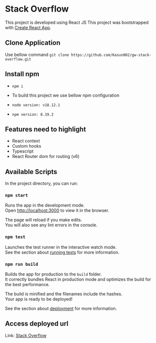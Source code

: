 # Stack Overflow

This project is developed using React JS
This project was bootstrapped with [Create React App](https://github.com/facebook/create-react-app).

## Clone Application

Use bellow command
`git clone https://github.com/Kasun002/gw-stack-overflow.git`

## Install npm

- `npm i`

- To build this project we use bellow npm configuration
- `node version: v18.12.1`
- `npm version: 8.19.2`

## Features need to highlight

- React context
- Custom hooks
- Typescript
- React Router dom for routing (v6)

## Available Scripts

In the project directory, you can run:

### `npm start`

Runs the app in the development mode.\
Open [http://localhost:3000](http://localhost:3000) to view it in the browser.

The page will reload if you make edits.\
You will also see any lint errors in the console.

### `npm test`

Launches the test runner in the interactive watch mode.\
See the section about [running tests](https://facebook.github.io/create-react-app/docs/running-tests) for more information.

### `npm run build`

Builds the app for production to the `build` folder.\
It correctly bundles React in production mode and optimizes the build for the best performance.

The build is minified and the filenames include the hashes.\
Your app is ready to be deployed!

See the section about [deployment](https://facebook.github.io/create-react-app/docs/deployment) for more information.

## Access deployed url

Link: [Stack Overflow](https://kasun002.github.io/gw-stack-overflow/)